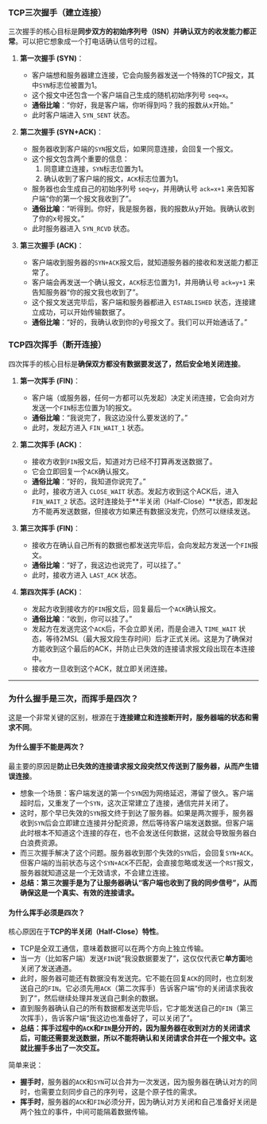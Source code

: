 
### TCP三次握手（建立连接）

三次握手的核心目标是**同步双方的初始序列号（ISN）并确认双方的收发能力都正常**。可以把它想象成一个打电话确认信号的过程。

1.  **第一次握手 (SYN)**：
    *   客户端想和服务器建立连接，它会向服务器发送一个特殊的TCP报文，其中`SYN`标志位被置为1。
    *   这个报文中还包含一个客户端自己生成的随机初始序列号 `seq=x`。
    *   **通俗比喻**：“你好，我是客户端，你听得到吗？我的报数从x开始。”
    *   此时客户端进入 `SYN_SENT` 状态。

2.  **第二次握手 (SYN+ACK)**：
    *   服务器收到客户端的`SYN`报文后，如果同意连接，会回复一个报文。
    *   这个报文包含两个重要的信息：
        1.  同意建立连接，`SYN`标志位置为1。
        2.  确认收到了客户端的报文，`ACK`标志位置为1。
    *   服务器也会生成自己的初始序列号 `seq=y`，并用确认号 `ack=x+1` 来告知客户端“你的第一个报文我收到了”。
    *   **通俗比喻**：“听得到。你好，我是服务器，我的报数从y开始。我确认收到了你的x号报文。”
    *   此时服务器进入 `SYN_RCVD` 状态。

3.  **第三次握手 (ACK)**：
    *   客户端收到服务器的`SYN+ACK`报文后，就知道服务器的接收和发送能力都正常了。
    *   客户端会再发送一个确认报文，`ACK`标志位置为1，并用确认号 `ack=y+1` 来告知服务器“你的报文我也收到了”。
    *   这个报文发送完毕后，客户端和服务器都进入 `ESTABLISHED` 状态，连接建立成功，可以开始传输数据了。
    *   **通俗比喻**：“好的，我确认收到你的y号报文了。我们可以开始通话了。”

### TCP四次挥手（断开连接）

四次挥手的核心目标是**确保双方都没有数据要发送了，然后安全地关闭连接**。

1.  **第一次挥手 (FIN)**：
    *   客户端（或服务器，任何一方都可以先发起）决定关闭连接，它会向对方发送一个`FIN`标志位置为1的报文。
    *   **通俗比喻**：“我说完了，我这边没什么要发送的了。”
    *   此时，发起方进入 `FIN_WAIT_1` 状态。

2.  **第二次挥手 (ACK)**：
    *   接收方收到`FIN`报文后，知道对方已经不打算再发送数据了。
    *   它会立即回复一个`ACK`确认报文。
    *   **通俗比喻**：“好的，我知道你说完了。”
    *   此时，接收方进入 `CLOSE_WAIT` 状态。发起方收到这个ACK后，进入 `FIN_WAIT_2` 状态。这时连接处于**半关闭（Half-Close）**状态，即发起方不能再发送数据，但接收方如果还有数据没发完，仍然可以继续发送。

3.  **第三次挥手 (FIN)**：
    *   接收方在确认自己所有的数据也都发送完毕后，会向发起方发送一个`FIN`报文。
    *   **通俗比喻**：“好了，我这边也说完了，可以挂了。”
    *   此时，接收方进入 `LAST_ACK` 状态。

4.  **第四次挥手 (ACK)**：
    *   发起方收到接收方的`FIN`报文后，回复最后一个`ACK`确认报文。
    *   **通俗比喻**：“收到，你可以挂了。”
    *   发起方在发送完这个`ACK`后，不会立即关闭，而是会进入 `TIME_WAIT` 状态，等待2MSL（最大报文段生存时间）后才正式关闭。这是为了确保对方能收到这个最后的ACK，并防止已失效的连接请求报文段出现在本连接中。
    *   接收方一旦收到这个ACK，就立即关闭连接。

---

### 为什么握手是三次，而挥手是四次？

这是一个非常关键的区别，根源在于**连接建立和连接断开时，服务器端的状态和需求不同**。

#### 为什么握手不能是两次？
最主要的原因是**防止已失效的连接请求报文段突然又传送到了服务器，从而产生错误连接**。
*   想象一个场景：客户端发送的第一个`SYN`因为网络延迟，滞留了很久。客户端超时后，又重发了一个`SYN`，这次正常建立了连接，通信完并关闭了。
*   这时，那个早已失效的`SYN`报文终于到达了服务器。如果是两次握手，服务器收到`SYN`后会立即建立连接并分配资源，然后等待客户端发送数据。但客户端此时根本不知道这个连接的存在，也不会发送任何数据，这就会导致服务器白白浪费资源。
*   而三次握手解决了这个问题。服务器收到那个失效的`SYN`后，会回复`SYN+ACK`。但客户端的当前状态与这个`SYN+ACK`不匹配，会直接忽略或发送一个`RST`报文，服务器就知道这是一个无效请求，不会建立连接。
*   **总结：第三次握手是为了让服务器确认“客户端也收到了我的同步信号”，从而确保这是一个真实、有效的连接请求。**

#### 为什么挥手必须是四次？
核心原因在于**TCP的半关闭（Half-Close）特性**。
*   TCP是全双工通信，意味着数据可以在两个方向上独立传输。
*   当一方（比如客户端）发送`FIN`说“我没数据要发了”，这仅仅代表它**单方面**地关闭了发送通道。
*   此时，服务器可能还有数据没有发送完。它不能在回复`ACK`的同时，也立刻发送自己的`FIN`。它必须先用`ACK`（第二次挥手）告诉客户端“你的关闭请求我收到了”，然后继续处理并发送自己剩余的数据。
*   直到服务器确认自己的所有数据都发送完毕后，它才能发送自己的`FIN`（第三次挥手），告诉客户端“我这边也准备好了，可以关闭了”。
*   **总结：挥手过程中的`ACK`和`FIN`是分开的，因为服务器在收到对方的关闭请求后，可能还需要发送数据，所以不能将确认和关闭请求合并在一个报文中。这就比握手多出了一次交互。**

简单来说：
*   **握手时**，服务器的`ACK`和`SYN`可以合并为一次发送，因为服务器在确认对方的同时，也需要立刻同步自己的序列号，这是个原子性的需求。
*   **挥手时**，服务器的`ACK`和`FIN`必须分开，因为确认对方关闭和自己准备好关闭是两个独立的事件，中间可能隔着数据传输。